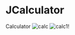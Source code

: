 # JCalculator
Calculator
![calc](https://github.com/JavariaTanveer/JCalculator/assets/96641419/f54e9b6d-3a60-4e48-bfc4-a3c3de201c9f)
![calc1](https://github.com/JavariaTanveer/JCalculator/assets/96641419/3e700d96-4dca-4b9a-99dc-e84e3e228093)!




